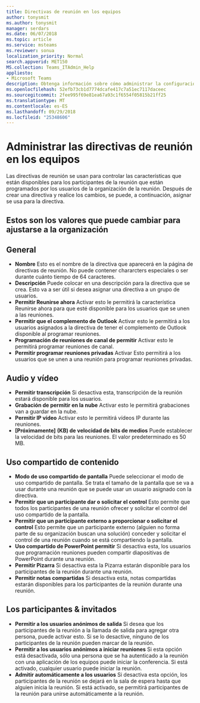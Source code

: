 ```yaml
---
title: Directivas de reunión en los equipos
author: tonysmit
ms.author: tonysmit
manager: serdars
ms.date: 06/07/2018
ms.topic: article
ms.service: msteams
ms.reviewer: sonua
localization_priority: Normal
search.appverid: MET150
MS.collection: Teams_ITAdmin_Help
appliesto:
- Microsoft Teams
description: Obtenga información sobre cómo administrar la configuración de directivas en los equipos de la reunión.
ms.openlocfilehash: 52efb73cb1d7774dcafe417c7a51ec7117daceec
ms.sourcegitcommit: 2fee995f69e81ea67a93c1f6554f05815b21ff25
ms.translationtype: MT
ms.contentlocale: es-ES
ms.lasthandoff: 09/29/2018
ms.locfileid: "25348606"
---
```

# <a name="manage-meeting-policies-in-teams"></a>Administrar las directivas de reunión en los equipos

Las directivas de reunión se usan para controlar las características que están disponibles para los participantes de la reunión que están programados por los usuarios de la organización de la reunión. Después de crear una directiva y realice los cambios, se puede, a continuación, asignar se usa para la directiva. 

## <a name="here-are-the-settings-you-can-change-to-fit-your-organization"></a>Estos son los valores que puede cambiar para ajustarse a la organización
<a name="bkgeneral"> </a>

## <a name="general"></a>General
   - **Nombre** Esto es el nombre de la directiva que aparecerá en la página de directivas de reunión. No puede contener chararcters especiales o ser durante cuánto tiempo de 64 caracteres.
   - **Descripción** Puede colocar en una descripción para la directiva que se crea. Esto va a ser útil si desea asignar una directiva a un grupo de usuarios.
   - **Permitir Reunirse ahora** Activar esto le permitirá la característica Reunirse ahora para que esté disponible para los usuarios que se unen a las reuniones.
   - **Permitir que el complemento de Outlook** Activar esto le permitirá a los usuarios asignados a la directiva de tener el complemento de Outlook disponible al programar reuniones.
   - **Programación de reuniones de canal de permitir** Activar esto le permitirá programar reuniones de canal.
   - **Permitir programar reuniones privadas** Activar Esto permitirá a los usuarios que se unen a una reunión para programar reuniones privadas.

<a name="bkaudioandvideo"> </a>

## <a name="audio--video"></a>Audio y vídeo
   - **Permitir transcripción** Si desactiva esta, transcripción de la reunión estará disponible para los usuarios.
   - **Grabación de permitir en la nube** Activar esto le permitirá grabaciones van a guardar en la nube.
   - **Permitir IP vídeo** Activar esto le permitirá vídeos IP durante las reuniones.
   - **[Próximamente]** **(KB) de velocidad de bits de medios** Puede establecer la velocidad de bits para las reuniones. El valor predeterminado es 50 MB.

<a name="bkcontentsharing"> </a>

## <a name="content-sharing"></a>Uso compartido de contenido
   - **Modo de uso compartido de pantalla** Puede seleccionar el modo de uso compartido de pantalla. Se trata el tamaño de la pantalla que se va a usar durante una reunión que se puede usar un usuario asignado con la directiva.
   - **Permitir que un participante dar o solicitar el control** Esto permite que todos los participantes de una reunión ofrecer y solicitar el control del uso compartido de la pantalla.
   - **Permitir que un participante externo a proporcionar o solicitar el control** Esto permite que un participante externo (alguien no forma parte de su organización buscan una solución) conceder y solicitar el control de una reunión cuando se está compartiendo la pantalla.
   - **Uso compartido de PowerPoint permitir** Si desactiva esta, los usuarios que programación reuniones pueden compartir diapositivas de PowerPoint durante una reunión.
   - **Permitir Pizarra** Si desactiva esta la Pizarra estarán disponible para los participantes de la reunión durante una reunión.
   - **Permitir notas compartidas** Si desactiva esta, notas compartidas estarán disponibles para los participantes de la reunión durante una reunión.

<a name="bkparticipantsandguests"> </a>

## <a name="participants--guests"></a>Los participantes & invitados
   - **Permitir a los usuarios anónimos de salida** Si desea que los participantes de la reunión a la llamada de salida para agregar otra persona, puede activar esto. Si se lo desactive, ninguno de los participantes de la reunión pueden marcar de la reunión.
   - **Permitir a los usuarios anónimos a iniciar reuniones** Si esta opción está desactivada, sólo una persona que se ha autenticado a la reunión con una aplicación de los equipos puede iniciar la conferencia. Si está activado, cualquier usuario puede iniciar la reunión.
   - **Admitir automáticamente a los usuarios** Si desactiva esta opción, los participantes de la reunión se dejará en la sala de espera hasta que alguien inicia la reunión. Si está activado, se permitirá participantes de la reunión para unirse automáticamente a la reunión.


